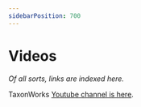 ```yaml
---
sidebarPosition: 700
---
```


# Videos
_Of all sorts, links are indexed here._

TaxonWorks [Youtube channel is here](https://www.youtube.com/channel/UCKNr7QYwvVFcRfQAcMEAhLw).
